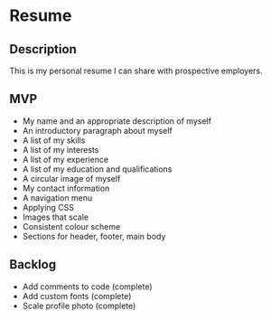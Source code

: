# Resume

## Description
This is my personal resume I can share with prospective employers.


## MVP
- My name and an appropriate description of myself
- An introductory paragraph about myself
- A list of my skills
- A list of my interests
- A list of my experience
- A list of my education and qualifications
- A circular image of myself
- My contact information
- A navigation menu
- Applying CSS
- Images that scale
- Consistent colour scheme
- Sections for header, footer, main body


## Backlog
- Add comments to code (complete)
- Add custom fonts (complete)
- Scale profile photo (complete)
